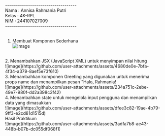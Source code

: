 ------------------------------------ <br>
Nama  : Annisa Rahmania Putri <br>
Kelas : 4K-RPL <br>
NIM   : 244107027009 <br>
------------------------------------ <br>
<br>
1. Membuat Komponen Sederhana <br>
![image](https://github.com/user-attachments/assets/54115da5-d38e-4fb3-a69d-efbf5457dad9) <br>
<br>
2. Menambahkan JSX (JavaScript XML) untuk menyimpan nilai hitung <br>
![image](https://github.com/user-attachments/assets/4680de0e-7bfa-4f34-a379-8aef5e73f610)
<br>
3. Menambahkan komponen Greeting yang digunakan untuk menerima props name dan menampilkan pesan "Halo, Rahmania!<br>
![image](https://github.com/user-attachments/assets/234a751c-2ebe-49e7-980f-dd2a398c3f42) <br>
4. Menambahkan state untuk mengelola input pengguna dan menampilkan data yang dimasukkan <br>
![image](https://github.com/user-attachments/assets/dfee3c82-19ae-4b79-9ff3-e2cd81d1515d) <br>
Hasil Praktikum <br>
![image](https://github.com/user-attachments/assets/3adfa7b8-ae43-448b-b07b-dc055df068f1) <br> 





